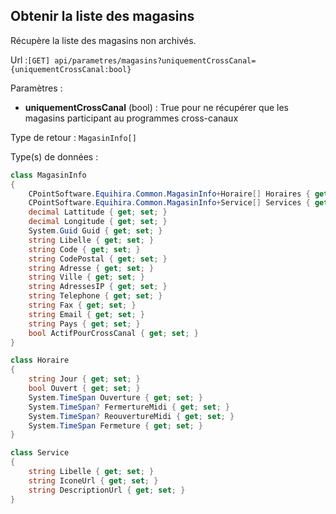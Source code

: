 ## <span id='liste'>Obtenir la liste des magasins</span>

Récupère la liste des magasins non archivés.

Url :`[GET] api/parametres/magasins?uniquementCrossCanal={uniquementCrossCanal:bool}`

Paramètres : 

- **uniquementCrossCanal** (bool) : True pour ne récupérer que les magasins participant au programmes cross-canaux

Type de retour : `MagasinInfo[]`

Type(s) de données :

```csharp
class MagasinInfo
{
	CPointSoftware.Equihira.Common.MagasinInfo+Horaire[] Horaires { get; set; }
	CPointSoftware.Equihira.Common.MagasinInfo+Service[] Services { get; set; }
	decimal Lattitude { get; set; }
	decimal Longitude { get; set; }
	System.Guid Guid { get; set; }
	string Libelle { get; set; }
	string Code { get; set; }
	string CodePostal { get; set; }
	string Adresse { get; set; }
	string Ville { get; set; }
	string AdressesIP { get; set; }
	string Telephone { get; set; }
	string Fax { get; set; }
	string Email { get; set; }
	string Pays { get; set; }
	bool ActifPourCrossCanal { get; set; }
}

class Horaire
{
	string Jour { get; set; }
	bool Ouvert { get; set; }
	System.TimeSpan Ouverture { get; set; }
	System.TimeSpan? FermertureMidi { get; set; }
	System.TimeSpan? ReouvertureMidi { get; set; }
	System.TimeSpan Fermeture { get; set; }
}

class Service
{
	string Libelle { get; set; }
	string IconeUrl { get; set; }
	string DescriptionUrl { get; set; }
}

```
